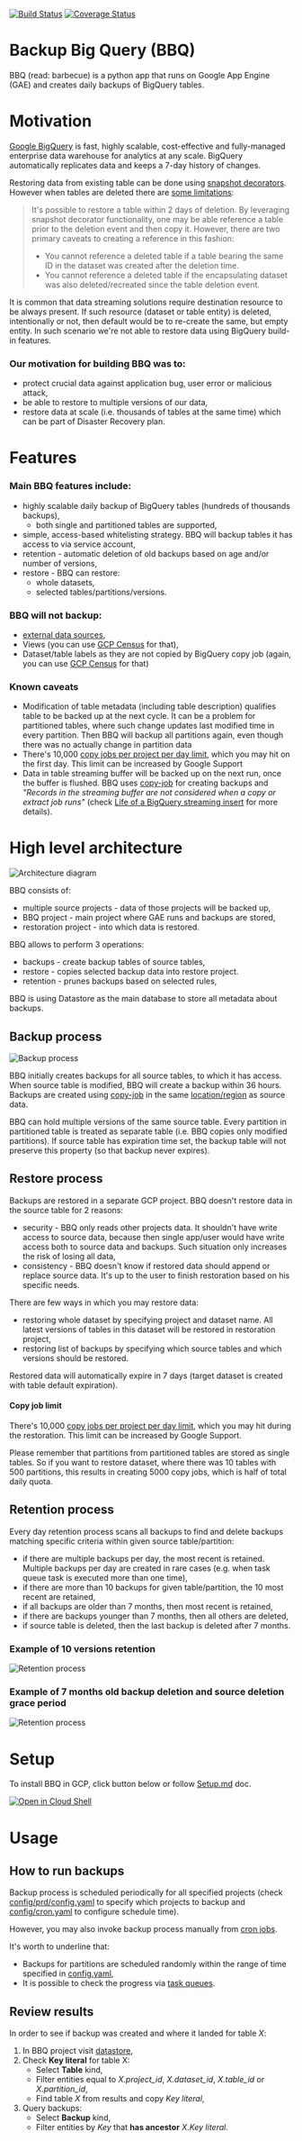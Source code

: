 [![Build Status](https://travis-ci.org/ocadotechnology/bbq.svg?branch=master)](https://travis-ci.org/ocadotechnology/bbq)
[![Coverage Status](https://coveralls.io/repos/github/ocadotechnology/bbq/badge.svg?branch=master)](https://coveralls.io/github/ocadotechnology/bbq?branch=master)

# Backup Big Query (BBQ)

BBQ (read: barbecue) is a python app that runs on Google App Engine (GAE) and creates daily backups of BigQuery tables.

# Motivation

[Google BigQuery](https://cloud.google.com/bigquery/) is fast, highly scalable, cost-effective and fully-managed enterprise data warehouse for analytics at any scale. BigQuery automatically replicates data and keeps a 7-day history of changes.

Restoring data from existing table can be done using [snapshot decorators](https://cloud.google.com/bigquery/table-decorators#snapshot_decorators).
However when tables are deleted there are [some limitations](https://cloud.google.com/bigquery/docs/managing-tables#undeletetable): 
> It's possible to restore a table within 2 days of deletion. By leveraging snapshot decorator functionality, one may be able reference a table prior to the deletion event and then copy it. However, there are two primary caveats to creating a reference in this fashion:
> * You cannot reference a deleted table if a table bearing the same ID in the dataset was created after the deletion time.
> * You cannot reference a deleted table if the encapsulating dataset was also deleted/recreated since the table deletion event.

It is common that data streaming solutions require destination resource to be always present. If such resource (dataset or table entity) is deleted, intentionally or not, then default would be to re-create the same, but empty entity.
In such scenario we're not able to restore data using BigQuery build-in features.

### Our motivation for building BBQ was to:
* protect crucial data against application bug, user error or malicious attack,
* be able to restore to multiple versions of our data,
* restore data at scale (i.e. thousands of tables at the same time) which can be part of Disaster Recovery plan.

# Features

### Main BBQ features include:
* highly scalable daily backup of BigQuery tables (hundreds of thousands backups),
  * both single and partitioned tables are supported,
* simple, access-based whitelisting strategy. BBQ will backup tables it has access to via service account,
* retention - automatic deletion of old backups based on age and/or number of versions,
* restore - BBQ can restore:
  * whole datasets,
  * selected tables/partitions/versions.

### BBQ will not backup:
* [external data sources](https://cloud.google.com/bigquery/external-data-sources),
* Views (you can use [GCP Census](https://github.com/ocadotechnology/gcp-census) for that),
* Dataset/table labels as they are not copied by BigQuery copy job (again, you can use [GCP Census](https://github.com/ocadotechnology/gcp-census) for that)

### Known caveats
* Modification of table metadata (including table description) qualifies table to be backed up at the next cycle. It can be a problem for partitioned tables, where such change updates last modified time in every partition. Then BBQ will backup all partitions again, even though there was no actually change in partition data
* There's 10,000 [copy jobs per project per day limit](https://cloud.google.com/bigquery/quotas#copy_jobs), which you may hit on the first day. This limit can be increased by Google Support
* Data in table streaming buffer will be backed up on the next run, once the buffer is flushed. BBQ uses [copy-job](https://cloud.google.com/bigquery/docs/managing-tables#copy-table) for creating backups and *"Records in the streaming buffer are not considered when a copy or extract job runs"* (check [Life of a BigQuery streaming insert](https://cloud.google.com/blog/big-data/2017/06/life-of-a-bigquery-streaming-insert) for more details). 

# High level architecture

![Architecture diagram](docs/images/bbq-architecture-diagram.png)

BBQ consists of:
- multiple source projects - data of those projects will be backed up,
- BBQ project - main project where GAE runs and backups are stored,
- restoration project - into which data is restored.

BBQ allows to perform 3 operations:
- backups - create backup tables of source tables,
- restore - copies selected backup data into restore project. 
- retention - prunes backups based on selected rules,

BBQ is using Datastore as the main database to store all metadata about backups.

## Backup process

![Backup process](docs/images/bbq_backup_process.gif)

BBQ initially creates backups for all source tables, to which it has access. When source table is modified, BBQ will create a backup within 36 hours. 
Backups are created using [copy-job](https://cloud.google.com/bigquery/docs/managing-tables#copy-table) in the same [location/region](https://cloud.google.com/bigquery/docs/dataset-locations) as source data.

BBQ can hold multiple versions of the same source table.
Every partition in partitioned table is treated as separate table (i.e. BBQ copies only modified partitions). If source table has expiration time set, the backup table will not preserve this property (so that backup never expires).

## Restore process

Backups are restored in a separate GCP project. BBQ doesn't restore data in the source table for 2 reasons:
* security - BBQ only reads other projects data. It shouldn't have write access to source data, because then single app/user would have write access both to source data and backups. Such situation only increases the risk of losing all data,
* consistency - BBQ doesn't know if restored data should append or replace source data. It's up to the user to finish restoration based on his specific needs.

There are few ways in which you may restore data:
* restoring whole dataset by specifying project and dataset name. All latest versions of tables in this dataset will be restored in restoration project,
* restoring list of backups by specifying which source tables and which versions should be restored.

Restored data will automatically expire in 7 days (target dataset is created with table default expiration).

#### Copy job limit

There's 10,000 [copy jobs per project per day limit](https://cloud.google.com/bigquery/quotas#copy_jobs), which you may hit during the restoration. This limit can be increased by Google Support.

Please remember that partitions from partitioned tables are stored as single tables. So if you want to restore dataset, where there was 10 tables with 500 partitions, this results in creating 5000 copy jobs, which is half of total daily quota.

## Retention process  

Every day retention process scans all backups to find and delete backups matching specific criteria within given source table/partition:
* if there are multiple backups per day, the most recent is retained. Multiple backups per day are created in rare cases (e.g. when task queue task is executed more than one time),
* if there are more than 10 backups for given table/partition, the 10 most recent are retained,
* if all backups are older than 7 months, then most recent is retained,
* if there are backups younger than 7 months, then all others are deleted, 
* if source table is deleted, then the last backup is deleted after 7 months.
 
### Example of 10 versions retention
![Retention process](docs/images/bbq_retention_process_10_versions.gif)

### Example of 7 months old backup deletion and source deletion grace period 
![Retention process](docs/images/bbq_retention_process_7_months.gif)

# Setup
To install BBQ in GCP, click button below or follow [Setup.md](./SETUP.md) doc.

<a href="https://console.cloud.google.com/cloudshell/open?git_repo=https://github.com/ocadotechnology/bbq&page=editor&open_in_editor=SETUP.md">
<img alt="Open in Cloud Shell" src ="http://gstatic.com/cloudssh/images/open-btn.png"></a>

# Usage

## How to run backups
Backup process is scheduled periodically for all specified projects (check [config/prd/config.yaml](./config/prd/config.yaml) to specify which projects to backup and [config/cron.yaml](./config/cron.yaml) to configure schedule time).

However, you may also invoke backup process manually from [cron jobs](https://console.cloud.google.com/appengine/taskqueues/cron).

It's worth to underline that:
* Backups for partitions are scheduled randomly within the range of time specified in [config.yaml](./config/prd/config.yaml),
* It is possible to check the progress via [task queues](https://console.cloud.google.com/appengine/taskqueues).

## Review results
In order to see if backup was created and where it landed for table _X_:
1. In BBQ project visit [datastore](https://console.cloud.google.com/datastore),
2. Check __Key literal__ for table X:
    * Select __Table__ kind,
    * Filter entities equal to _X.project_id_, _X.dataset_id_, _X.table_id_ or _X.partition_id_,
    * Find table _X_ from results and copy _Key literal_,
3. Query backups:
    * Select __Backup__ kind,
    * Filter entities by _Key_ that __has ancestor__ _X.Key literal_.
